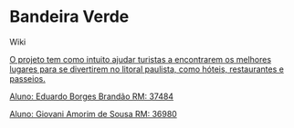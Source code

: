 <h1>Bandeira Verde</h1>
<p>Wiki</p><a href=https://github.com/Giovani-Sousa/AppLitoral/wiki>

<p>O projeto tem como intuito ajudar turistas a encontrarem os melhores lugares para se divertirem no litoral paulista, como hóteis, restaurantes e passeios.</p>
<p>Aluno: Eduardo Borges Brandão RM: 37484</p>
<p>Aluno: Giovani Amorim de Sousa RM: 36980</p>
